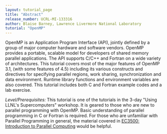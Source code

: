 ```yaml
---
layout: tutorial_page
title: "Abstract"
release_number: UCRL-MI-133316
author: Blaise Barney, Lawrence Livermore National Laboratory
tutorial: "OpenMP"
---
```


OpenMP is an Application Program Interface (API), jointly defined by a group of major computer hardware and software vendors. OpenMP provides a portable, scalable model for developers of shared memory parallel applications. The API supports C/C++ and Fortran on a wide variety of architectures. This tutorial covers most of the major features of OpenMP 3.1, (with some features of 4.5) including its various constructs and directives for specifying parallel regions, work sharing, synchronization and data environment. Runtime library functions and environment variables are also covered. This tutorial includes both C and Fortran example codes and a lab exercise.

*Level/Prerequisites:* This tutorial is one of the  tutorials in the 3-day "Using LLNL's Supercomputers" workshop. It is geared to those who are new to parallel programming with OpenMP. Basic understanding of parallel programming in C or Fortran is required. For those who are unfamiliar with Parallel Programming in general, the material covered in [EC3500: Introduction to Parallel Computing](https://hpc.llnl.gov/training/tutorials/introduction-parallel-computing-tutorial) would be helpful. 
